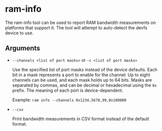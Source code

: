 ram-info
===============

The ram-info tool can be used to report RAM bandwidth measurements on platforms that support it. The
tool will attempt to auto-detect the devfs device to use.

Arguments
---------------

- `--channels <list of port masks>` or `-c <list of port masks>`

  Use the specified list of port masks instead of the device defaults. Each bit in a mask represents
  a port to enable for the channel. Up to eight channels can be used, and each mask holds up to 64
  bits. Masks are separated by commas, and can be decimal or hexadecimal using the `0x` prefix. The
  meaning of each port is device-dependent.

  Example: `ram info --channels 0x1234,5678,99,0x100000`

- `--csv`

  Print bandwidth measurements in CSV format instead of the default format.
